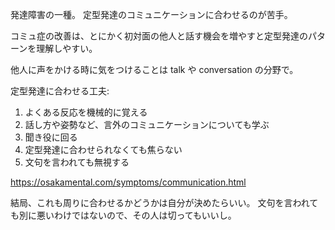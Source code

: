 発達障害の一種。
定型発達のコミュニケーションに合わせるのが苦手。

コミュ症の改善は、とにかく初対面の他人と話す機会を増やすと定型発達のパターンを理解しやすい。

他人に声をかける時に気をつけることは talk や conversation の分野で。

定型発達に合わせる工夫:

1. よくある反応を機械的に覚える
2. 話し方や姿勢など、言外のコミュニケーションについても学ぶ
3. 聞き役に回る
4. 定型発達に合わせられなくても焦らない
5. 文句を言われても無視する

https://osakamental.com/symptoms/communication.html

結局、これも周りに合わせるかどうかは自分が決めたらいい。
文句を言われても別に悪いわけではないので、その人は切ってもいいし。
